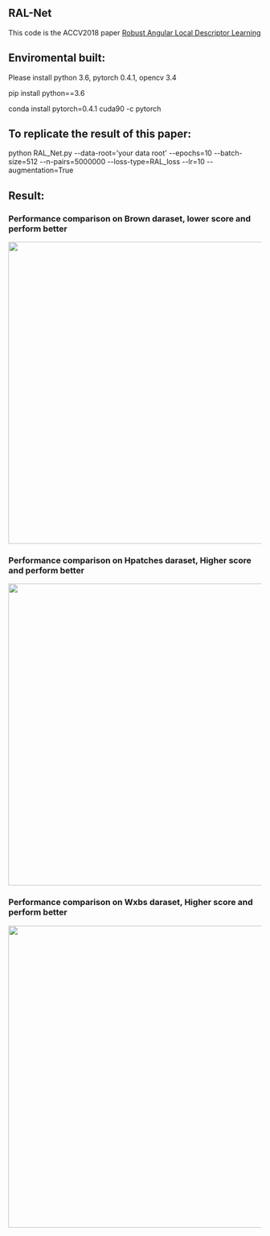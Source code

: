 ## RAL-Net

This code is the ACCV2018 paper [Robust Angular Local Descriptor Learning](https://arxiv.org/pdf/1901.07076.pdf)

## Enviromental built: 

Please install python 3.6, pytorch 0.4.1, opencv 3.4

pip install python==3.6

conda install pytorch=0.4.1 cuda90 -c pytorch


## To replicate the result of this paper:

python RAL_Net.py --data-root='your data root' --epochs=10 --batch-size=512 --n-pairs=5000000 --loss-type=RAL_loss --lr=10 --augmentation=True

## Result:

### Performance comparison on Brown daraset, lower score and perform better

<img src="https://github.com/xuyanwu/RAL-Net/blob/master/Result/BROWN.PNG" width="600">

### Performance comparison on Hpatches daraset, Higher score and perform better

<img src="https://github.com/xuyanwu/RAL-Net/blob/master/Result/Hpatches.PNG" width="600">

### Performance comparison on Wxbs daraset, Higher score and perform better

<img src="https://github.com/xuyanwu/RAL-Net/blob/master/Result/Wxbs.PNG" width="600">
